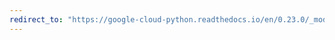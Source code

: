 ```yaml
---
redirect_to: "https://google-cloud-python.readthedocs.io/en/0.23.0/_modules/google/cloud/logging/handlers/transports/base.html"
---
```

